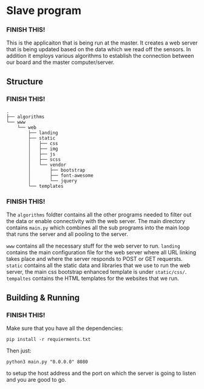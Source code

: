 # Slave program
### FINISH THIS!
This is the applicaiton that is being run at the master. It creates a web server that is being updated based on the data which we read off the sensors. In addition it employs various algorithms to establish the connection between our board and the master computer/server.

## Structure
### FINISH THIS!
```
.
├── algorithms
└── www
    └── web
        ├── landing
        ├── static
        │   ├── css
        │   ├── img
        │   ├── js
        │   ├── scss
        │   └── vendor
        │       ├── bootstrap
        │       ├── font-awesome
        │       └── jquery
        └── templates
```
### FINISH THIS!
The `algorithms` foldter contains all the other programs needed to filter out the data or enable connectivity with the web server. The main directory contains `main.py` which combines all the sub programs into the main loop that runs the server and all pooling to the server.

`www` contains all the necessary stuff for the web server to run. `landing` contains the main configuration file for the web server where all URL linking takes place and where the server responds to POST or GET requersts. `static` contains all the static data and libraries that we use to run the web server, the main css bootstrap enhanced template is under `static/css/`. `tempaltes` contains the HTML templates for the websites that we run.

## Building & Running
### FINISH THIS!

Make sure that you have all the dependencies:

`pip install -r requierments.txt`

Then just:

`python3 main.py "0.0.0.0" 8080`

to setup the host address and the port on which the server is going to listen and you are good to go.
